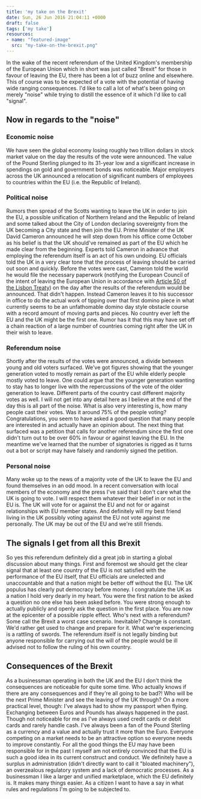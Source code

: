 ```yaml
---
title: 'my take on the Brexit'
date: Sun, 26 Jun 2016 21:04:11 +0000
draft: false
tags: ['my take']
resources:
- name: "featured-image"
  src: "my-take-on-the-brexit.png"
---
```


In the wake of the recent referendum of the United Kingdom's membership of the European Union which in short was just called "Brexit" for those in favour of leaving the EU, there has been a lot of buzz online and elsewhere. This of course was to be expected of a vote with the potential of having wide ranging consequences. I'd like to call a lot of what's been going on merely "noise" while trying to distill the essence of it which I'd like to call "signal".

## Now in regards to the "noise"

### Economic noise

We have seen the global economy losing roughly two trillion dollars in stock market value on the day the results of the vote were announced. The value of the Pound Sterling plunged to its 31-year low and a significant increase in spendings on gold and government bonds was noticeable. Major employers across the UK announced a relocation of significant numbers of employees to countries within the EU (i.e. the Republic of Ireland).

### Political noise

Rumors then spread of the Scotts wanting to leave the UK in order to join the EU, a possible unification of Northern Ireland and the Republic of Ireland and some talked about the City of London declaring sovereignty from the UK becoming a City state and then join the EU. Prime Minister of the UK David Cameron announced he will step down from his office come October as his belief is that the UK should've remained as part of the EU which he made clear from the beginning. Experts told Cameron in advance that employing the referendum itself is an act of his own undoing. EU officials told the UK in a very clear tone that the process of leaving should be carried out soon and quickly. Before the votes were cast, Cameron told the world he would file the necessary paperwork (notifying the European Council of the intent of leaving the European Union in accordance with [Article 50 of the Lisbon Treaty](http://www.lisbon-treaty.org/wcm/the-lisbon-treaty/treaty-on-European-union-and-comments/title-6-final-provisions/137-article-50.html)) on the day after the results of the referendum would be announced. That didn't happen. Instead Cameron leaves it to his successor in office to do the actual work of tipping over that first domino piece in what currently seems to be an unfathomable domino day style obstacle course with a record amount of moving parts and pieces. No country ever left the EU and the UK might be the first one. Rumor has it that this may have set off a chain reaction of a large number of countries coming right after the UK in their wish to leave.

### Referendum noise

Shortly after the results of the votes were announced, a divide between young and old voters surfaced. We've got figures showing that the younger generation voted to mostly remain as part of the EU while elderly people mostly voted to leave. One could argue that the younger generation wanting to stay has to longer live with the repercussions of the vote of the older generation to leave. Different parts of the country cast different majority votes as well. I will not get into any detail here as I believe at the end of the day this is all part of the noise. What is also very interesting is, how many people cast their votes. Was it around 75% of the people voting? Congratulations, you seem to have asked a good question that many people are interested in and actually have an opinion about. The next thing that surfaced was a petition that calls for another referendum since the first one didn't turn out to be over 60% in favour or against leaving the EU. In the meantime we've learned that the number of signatories is rigged as it turns out a bot or script may have falsely and randomly signed the petition.

### Personal noise

Many woke up to the news of a majority vote of the UK to leave the EU and found themselves in an odd mood. In a recent conversation with local members of the economy and the press I've said that I don't care what the UK is going to vote. I will respect them whatever their belief in or not in the EU is. The UK will vote for or against the EU and not for or against relationships with EU member states. And definitely will my best friend living in the UK possibly voting against the EU not vote against me personally. The UK may be out of the EU and we're still friends.

## The signals I get from all this Brexit

So yes this referendum definitely did a great job in starting a global discussion about many things. First and foremost we should get the clear signal that at least one country of the EU is not satisfied with the performance of the EU itself, that EU officials are unelected and unaccountable and that a nation might be better off without the EU. The UK populus has clearly put democracy before money. I congratulate the UK as a nation I hold very dearly in my heart. You were the first nation to be asked a question no one else has been asked before. You were strong enough to actually publicly and openly ask the question in the first place. You are now at the epicenter of a possible ripple effect. Who's next with a referendum? Some call the Brexit a worst case scenario. Inevitable? Change is constant. We'd rather get used to change and prepare for it. What we're experiencing is a rattling of swords. The referendum itself is not legally binding but anyone responsible for carrying out the will of the people would be ill advised not to follow the ruling of his own country.

## Consequences of the Brexit

As a businessman operating in both the UK and the EU I don't think the consequences are noticeable for quite some time. Who actually knows if there are any consequences and if they're all going to be bad?! Who will be the next Prime Minister and see the leaving of the UK through? On a more practical level, though: I've always had to show my passport when flying. Exchanging between Euros and Pounds has always happened in the past. Though not noticeable for me as I've always used credit cards or debit cards and rarely handle cash. I've always been a fan of the Pound Sterling as a currency and a value and actually trust it more than the Euro. Everyone competing on a market needs to be an attractive option so everyone needs to improve constantly. For all the good things the EU may have been responsible for in the past I myself am not entirely convinced that the EU is such a good idea in its current construct and conduct. We definitely have a surplus in administration (didn't directly want to call it "bloated machinery"), an overzealous regulatory system and a lack of democratic processes. As a businessman I like a larger and unified marketplace, which the EU definitely is. It makes many things easier. As a citizen I want to have a say in what rules and regulations I'm going to be subjected to.
